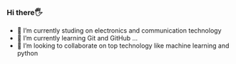 ### Hi there🖐️

- 🔭 I’m currently studing on electronics and communication technology
- 🌱 I’m currently learning Git and GitHub ...
- 👯 I’m looking to collaborate on top technology like machine learning and python



